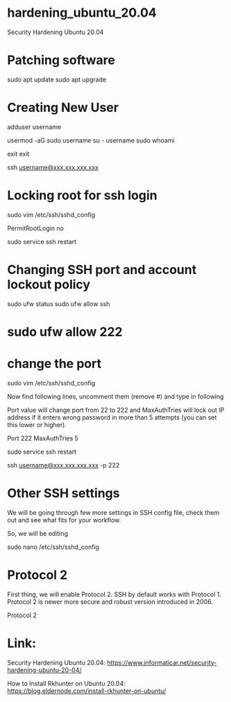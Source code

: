 # hardening_ubuntu_20.04
Security Hardening Ubuntu 20.04

# Patching software
sudo apt update
sudo apt upgrade

# Creating New User
adduser username

usermod -aG sudo username
su - username
sudo whoami

exit
exit

ssh username@xxx.xxx.xxx.xxx

# Locking root for ssh login
sudo vim /etc/ssh/sshd_config

PermitRootLogin no

sudo service ssh restart

# Changing SSH port and account lockout policy
sudo ufw status
sudo ufw allow ssh

sudo ufw allow 222
===============
change the port
===============

sudo vim /etc/ssh/sshd_config

Now find following lines, uncomment them (remove #) and type in following

Port value will change port from 22 to 222 and MaxAuthTries will lock out IP address if it enters wrong password in more than 5 attempts (you can set this lower or higher).

Port 222
MaxAuthTries 5

sudo service ssh restart

ssh username@xxx.xxx.xxx.xxx -p 222

# Other SSH settings

We will be going through few more settings in SSH config file, check them out and see what fits for your workflow.

So, we will be editing

sudo nano /etc/ssh/sshd_config

# Protocol 2

First thing, we will enable Protocol 2. SSH by default works with Protocol 1. Protocol 2 is newer more secure and robust version introduced in 2006.

Protocol 2








# Link:
Security Hardening Ubuntu 20.04:
https://www.informaticar.net/security-hardening-ubuntu-20-04/

How to Install Rkhunter on Ubuntu 20.04:
https://blog.eldernode.com/install-rkhunter-on-ubuntu/
